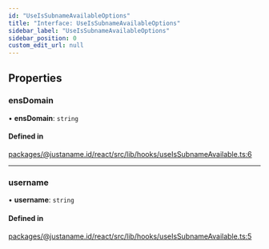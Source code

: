 ```yaml
---
id: "UseIsSubnameAvailableOptions"
title: "Interface: UseIsSubnameAvailableOptions"
sidebar_label: "UseIsSubnameAvailableOptions"
sidebar_position: 0
custom_edit_url: null
---
```


## Properties

### ensDomain

• **ensDomain**: `string`

#### Defined in

[packages/@justaname.id/react/src/lib/hooks/useIsSubnameAvailable.ts:6](https://github.com/JustaName-id/JustaName-sdk/blob/d3b91b5/packages/@justaname.id/react/src/lib/hooks/useIsSubnameAvailable.ts#L6)

___

### username

• **username**: `string`

#### Defined in

[packages/@justaname.id/react/src/lib/hooks/useIsSubnameAvailable.ts:5](https://github.com/JustaName-id/JustaName-sdk/blob/d3b91b5/packages/@justaname.id/react/src/lib/hooks/useIsSubnameAvailable.ts#L5)
